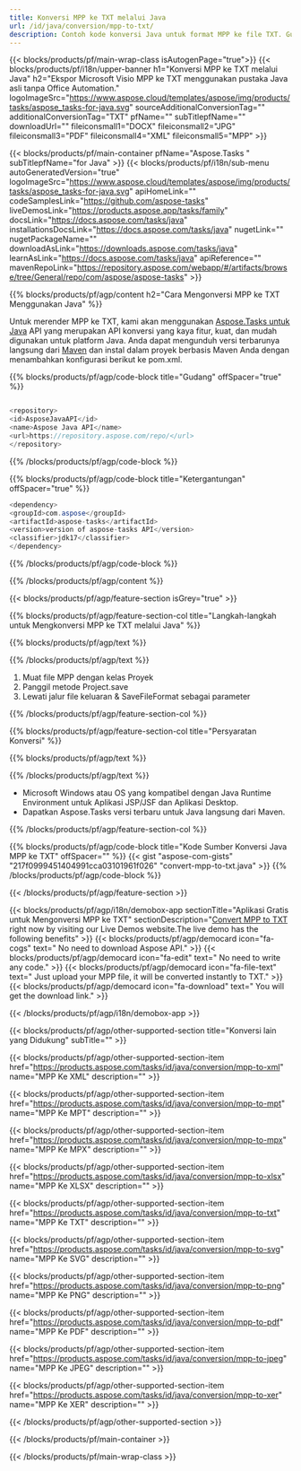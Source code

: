 ```yaml
---
title: Konversi MPP ke TXT melalui Java 
url: /id/java/conversion/mpp-to-txt/ 
description: Contoh kode konversi Java untuk format MPP ke file TXT. Gunakan kode contoh ini untuk mengonversi MPP ke TXT dalam aplikasi berbasis Web atau Desktop Java apa pun.
---
```


{{< blocks/products/pf/main-wrap-class isAutogenPage="true">}}
{{< blocks/products/pf/i18n/upper-banner h1="Konversi MPP ke TXT melalui Java" h2="Ekspor Microsoft Visio MPP ke TXT menggunakan pustaka Java asli tanpa Office Automation." logoImageSrc="https://www.aspose.cloud/templates/aspose/img/products/tasks/aspose_tasks-for-java.svg" sourceAdditionalConversionTag="" additionalConversionTag="TXT" pfName="" subTitlepfName="" downloadUrl="" fileiconsmall1="DOCX" fileiconsmall2="JPG" fileiconsmall3="PDF" fileiconsmall4="XML" fileiconsmall5="MPP" >}}

{{< blocks/products/pf/main-container pfName="Aspose.Tasks " subTitlepfName="for Java" >}}
{{< blocks/products/pf/i18n/sub-menu autoGeneratedVersion="true" logoImageSrc="https://www.aspose.cloud/templates/aspose/img/products/tasks/aspose_tasks-for-java.svg" apiHomeLink="" codeSamplesLink="https://github.com/aspose-tasks" liveDemosLink="https://products.aspose.app/tasks/family" docsLink="https://docs.aspose.com/tasks/java" installationsDocsLink="https://docs.aspose.com/tasks/java" nugetLink="" nugetPackageName="" downloadAsLink="https://downloads.aspose.com/tasks/java" learnAsLink="https://docs.aspose.com/tasks/java" apiReference="" mavenRepoLink="https://repository.aspose.com/webapp/#/artifacts/browse/tree/General/repo/com/aspose/aspose-tasks" >}}

{{% blocks/products/pf/agp/content h2="Cara Mengonversi MPP ke TXT Menggunakan Java" %}}

Untuk merender MPP ke TXT, kami akan menggunakan
 [Aspose.Tasks untuk Java](https://products.aspose.com/tasks/java)
 API yang merupakan API konversi yang kaya fitur, kuat, dan mudah digunakan untuk platform Java. Anda dapat mengunduh versi terbarunya langsung dari
 [Maven](https://repository.aspose.com/webapp/#/artifacts/browse/tree/General/repo/com/aspose/aspose-tasks)
 dan instal dalam proyek berbasis Maven Anda dengan menambahkan konfigurasi berikut ke pom.xml.

{{% blocks/products/pf/agp/code-block title="Gudang" offSpacer="true" %}}

```cs

<repository>
<id>AsposeJavaAPI</id>
<name>Aspose Java API</name>
<url>https://repository.aspose.com/repo/</url>
</repository>

```

{{% /blocks/products/pf/agp/code-block %}}

{{% blocks/products/pf/agp/code-block title="Ketergantungan" offSpacer="true" %}}

```cs
<dependency>
<groupId>com.aspose</groupId>
<artifactId>aspose-tasks</artifactId>
<version>version of aspose-tasks API</version>
<classifier>jdk17</classifier>
</dependency>

```

{{% /blocks/products/pf/agp/code-block %}}

{{% /blocks/products/pf/agp/content %}}

{{< blocks/products/pf/agp/feature-section isGrey="true" >}}

{{% blocks/products/pf/agp/feature-section-col title="Langkah-langkah untuk Mengkonversi MPP ke TXT melalui Java" %}}

{{% blocks/products/pf/agp/text %}}

{{% /blocks/products/pf/agp/text %}}

1. Muat file MPP dengan kelas Proyek
1. Panggil metode Project.save
1. Lewati jalur file keluaran & SaveFileFormat sebagai parameter

{{% /blocks/products/pf/agp/feature-section-col %}}

{{% blocks/products/pf/agp/feature-section-col title="Persyaratan Konversi" %}}

{{% blocks/products/pf/agp/text %}}

{{% /blocks/products/pf/agp/text %}}

- Microsoft Windows atau OS yang kompatibel dengan Java Runtime Environment untuk Aplikasi JSP/JSF dan Aplikasi Desktop.
- Dapatkan Aspose.Tasks versi terbaru untuk Java langsung dari Maven.

{{% /blocks/products/pf/agp/feature-section-col %}}

{{% blocks/products/pf/agp/code-block title="Kode Sumber Konversi Java MPP ke TXT" offSpacer="" %}}
{{< gist "aspose-com-gists" "217f0999451404991cca03101961f026" "convert-mpp-to-txt.java" >}}
{{% /blocks/products/pf/agp/code-block %}}

{{< /blocks/products/pf/agp/feature-section >}}

<!-- aboutfile Starts -->

{{< blocks/products/pf/agp/i18n/demobox-app sectionTitle="Aplikasi Gratis untuk Mengonversi MPP ke TXT" sectionDescription="[Convert MPP to TXT](https://products.aspose.app/tasks/conversion/mpp-to-txt) right now by visiting our Live Demos website.The live demo has the following benefits" >}}
        {{< blocks/products/pf/agp/democard icon="fa-cogs" text=" No need to download Aspose API." >}}
        {{< blocks/products/pf/agp/democard icon="fa-edit" text=" No need to write any code." >}}
        {{< blocks/products/pf/agp/democard icon="fa-file-text" text=" Just upload your MPP file, it will be converted instantly to TXT." >}}
        {{< blocks/products/pf/agp/democard icon="fa-download" text=" You will get the download link." >}}

{{< /blocks/products/pf/agp/i18n/demobox-app >}}

<!-- aboutfile Ends -->

{{< blocks/products/pf/agp/other-supported-section title="Konversi lain yang Didukung" subTitle="" >}}

{{< blocks/products/pf/agp/other-supported-section-item href="https://products.aspose.com/tasks/id/java/conversion/mpp-to-xml" name="MPP Ke XML" description="" >}}

{{< blocks/products/pf/agp/other-supported-section-item href="https://products.aspose.com/tasks/id/java/conversion/mpp-to-mpt" name="MPP Ke MPT" description="" >}}

{{< blocks/products/pf/agp/other-supported-section-item href="https://products.aspose.com/tasks/id/java/conversion/mpp-to-mpx" name="MPP Ke MPX" description="" >}}

{{< blocks/products/pf/agp/other-supported-section-item href="https://products.aspose.com/tasks/id/java/conversion/mpp-to-xlsx" name="MPP Ke XLSX" description="" >}}

{{< blocks/products/pf/agp/other-supported-section-item href="https://products.aspose.com/tasks/id/java/conversion/mpp-to-txt" name="MPP Ke TXT" description="" >}}

{{< blocks/products/pf/agp/other-supported-section-item href="https://products.aspose.com/tasks/id/java/conversion/mpp-to-svg" name="MPP Ke SVG" description="" >}}

{{< blocks/products/pf/agp/other-supported-section-item href="https://products.aspose.com/tasks/id/java/conversion/mpp-to-png" name="MPP Ke PNG" description="" >}}

{{< blocks/products/pf/agp/other-supported-section-item href="https://products.aspose.com/tasks/id/java/conversion/mpp-to-pdf" name="MPP Ke PDF" description="" >}}

{{< blocks/products/pf/agp/other-supported-section-item href="https://products.aspose.com/tasks/id/java/conversion/mpp-to-jpeg" name="MPP Ke JPEG" description="" >}}

{{< blocks/products/pf/agp/other-supported-section-item href="https://products.aspose.com/tasks/id/java/conversion/mpp-to-xer" name="MPP Ke XER" description="" >}}



{{< /blocks/products/pf/agp/other-supported-section >}}

{{< /blocks/products/pf/main-container >}}
    
{{< /blocks/products/pf/main-wrap-class >}}
